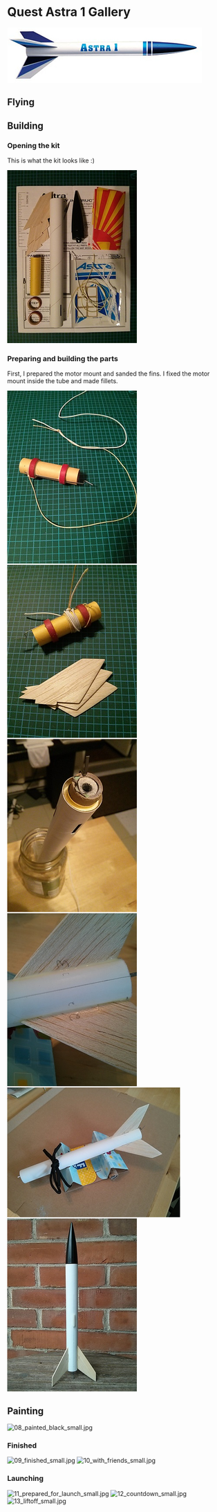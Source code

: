 # Quest Astra 1 Gallery

![quest-astra_1.jpg](./images/quest-astra_1.jpg)

## Flying

## Building

### Opening the kit

This is what the kit looks like :)

![kit overview](./images/01_kit_overview_small.jpg)

### Preparing and building the parts

First, I prepared the motor mount and sanded the fins. I fixed the motor mount
inside the tube and made fillets.

![motor mount](./images/02_motor_mount_small.jpg)
![motor mount and fins](./images/03_motor_mount_and_sanded_fins_small.jpg)
![tube motor mount and fillet](./images/04_tube_with_motor_mount_and_fillet_small.jpg)
![05_fin_fillets_drying_small.jpg](./images/05_fin_fillets_drying_small.jpg)
![06_tube_with_fins_small.jpg](./images/06_tube_with_fins_small.jpg)
![07_assembled_unpainted_small.jpg](./images/07_assembled_unpainted_small.jpg)

## Painting

![08_painted_black_small.jpg](08_painted_black_small.jpg)

### Finished

![09_finished_small.jpg](09_finished_small.jpg)
![10_with_friends_small.jpg](10_with_friends_small.jpg)

### Launching

![11_prepared_for_launch_small.jpg](11_prepared_for_launch_small.jpg)
![12_countdown_small.jpg](12_countdown_small.jpg)
![13_liftoff_small.jpg](13_liftoff_small.jpg)
